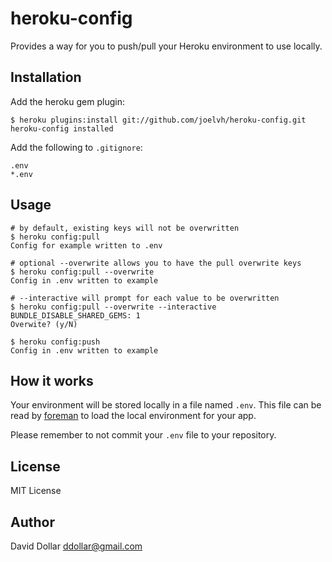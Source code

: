 # heroku-config

Provides a way for you to push/pull your Heroku environment to use locally.

## Installation

Add the heroku gem plugin:

    $ heroku plugins:install git://github.com/joelvh/heroku-config.git
    heroku-config installed

Add the following to `.gitignore`:

    .env
    *.env

## Usage

    # by default, existing keys will not be overwritten
    $ heroku config:pull
    Config for example written to .env

    # optional --overwrite allows you to have the pull overwrite keys
    $ heroku config:pull --overwrite
    Config in .env written to example

    # --interactive will prompt for each value to be overwritten
    $ heroku config:pull --overwrite --interactive
    BUNDLE_DISABLE_SHARED_GEMS: 1
    Overwite? (y/N)

    $ heroku config:push
    Config in .env written to example

## How it works

Your environment will be stored locally in a file named `.env`. This
file can be read by [foreman](http://github.com/ddollar/foreman) to load
the local environment for your app.

Please remember to not commit your `.env` file to your repository.

## License

MIT License

## Author

David Dollar <ddollar@gmail.com>
